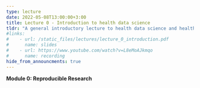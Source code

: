 ```yaml
---
type: lecture
date: 2022-05-08T13:00:00+3:00
title: Lecture 0 - Introduction to health data science
tldr: "A general introductory lecture to health data science and health data science tools."
#links: 
#    - url: /static_files/lectures/lecture_0_introduction.pdf
#      name: slides 
#    - url: https://www.youtube.com/watch?v=L8eMoAJkmqo
#      name: recording
hide_from_announcments: true
---
```


<strong>Module 0: Reproducible Research</strong>
